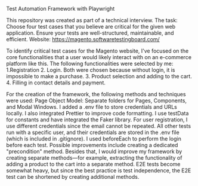 Test Automation Framework with Playwright

This repository was created as part of a technical interview. The task: Choose four test cases that you believe are critical for the given web application. Ensure your tests are well-structured, maintainable, and efficient. Website: https://magento.softwaretestingboard.com/

To identify critical test cases for the Magento website, I've focused on the core functionalities that a user would likely interact with on an e-commerce platform like this. The following functionalities were selected by me: 
1.Registration 
2. Login. Both were chosen because without login, it is impossible to make a purchase. 
3. Product selection and adding to the cart. 
4. Filling in contact details and payment.

For the creation of the framework, the following methods and techniques were used:
Page Object Model: Separate folders for Pages, Components, and Modal Windows.
I added a .env file to store credentials and URLs locally.
I also integrated Prettier to improve code formatting.
I use testData for constants and have integrated the Faker library.
For user registration, I use different credentials since the email cannot be repeated. All other tests run with a specific user, and their credentials are stored in the .env file (which is included in .gitignore).
I used beforeEach to perform the login before each test. Possible improvements include creating a dedicated "precondition" method.
Besides that, I would improve my framework by creating separate methods—for example, extracting the functionality of adding a product to the cart into a separate method. E2E tests become somewhat heavy, but since the best practice is test independence, the E2E test can be shortened by creating additional methods.

